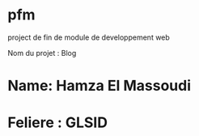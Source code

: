 # pfm

project de fin de module de developpement web

Nom du projet : Blog

<h1>Name: Hamza El Massoudi</h1>
<h1>Feliere : GLSID</h1>
